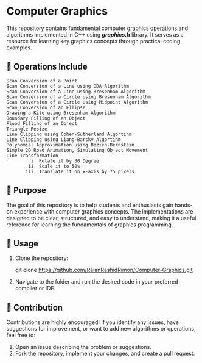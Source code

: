 # Computer Graphics
This repository contains fundamental computer graphics operations and algorithms implemented in C++ using **_graphics.h_** library. It serves as a resource for learning key graphics concepts through practical coding examples.
## 📂 Operations Include
    Scan Conversion of a Point
    Scan Conversion of a Line using DDA Algorithm
    Scan Conversion of a Line using Bresenham Algorithm
    Scan Conversion of a Circle using Bresenham Algorithm
    Scan Conversion of a Circle using Midpoint Algorithm
    Scan Conversion of an Ellipse
    Drawing a Kite using Bresenham Algorithm
    Boundary Filling of an Object
    Flood Filling of an Object
    Triangle Resize
    Line Clipping using Cohen-Sutherland Algortihm
    Line Clipping using Liang-Barsky Algortihm
    Polynomial Approximation using Bezien-Bernstein
    Simple 2D Road Animation, Simulating Object Movement
    Line Transformation
             i. Rotate it by 30 Degree
            ii. Scale it to 50%
           iii. Translate it on x-axis by 75 pixels
    
## 🎯 Purpose 
The goal of this repository is to help students and enthusiasts gain hands-on experience with computer graphics concepts. The implementations are designed to be clear, structured, and easy to understand, making it a useful reference for learning the fundamentals of graphics programming.
## 🚀 Usage
1. Clone the repository:
   
   git clone https://github.com/RaianRashidRimon/Computer-Graphics.git
   
3. Navigate to the folder and run the desired code in your preferred compiler or IDE.

## 🤝 Contribution
Contributions are highly encouraged! If you identify any issues, have suggestions for improvement, or want to add new algorithms or operations, feel free to:
1. Open an issue describing the problem or suggestions.
2. Fork the repository, implement your changes, and create a pull request. 
